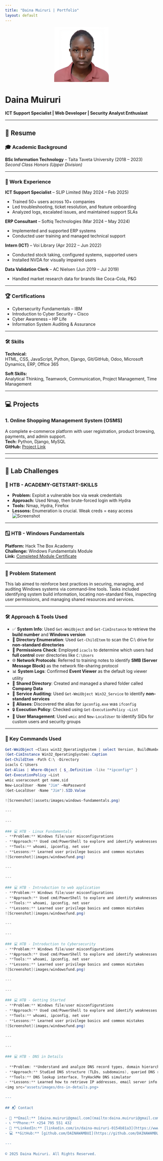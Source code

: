 ```yaml
---
title: "Daina Muiruri | Portfolio"
layout: default
---
```


<p align="center">
  <img src="/assets/images/photo.jpg" alt="Daina Muiruri" width="180">
</p>


# **Daina Muiruri**  
**ICT Support Specialist | Web Developer | Security Analyst Enthusiast**

---

## 📄 Resume

### 🎓 Academic Background
**BSc Information Technology** – Taita Taveta University (2018 – 2023)  
*Second Class Honors (Upper Division)*

---

### 💼 Work Experience

**ICT Support Specialist** – SLIP Limited (May 2024 – Feb 2025)  
- Trained 50+ users across 10+ companies  
- Led troubleshooting, ticket resolution, and feature onboarding  
- Analyzed logs, escalated issues, and maintained support SLAs

**ERP Consultant** – Softiq Technologies (Mar 2024 – May 2024)  
- Implemented and supported ERP systems  
- Conducted user training and managed technical support

**Intern (ICT)** – Voi Library (Apr 2022 – Jun 2022)  
- Conducted stock taking, configured systems, supported users  
- Installed NVDA for visually impaired users

**Data Validation Clerk** – AC Nielsen (Jun 2019 – Jul 2019)  
- Handled market research data for brands like Coca-Cola, P&G

---

### 🏆 Certifications
- Cybersecurity Fundamentals – IBM
- Introduction to Cyber Security – Cisco
- Cyber Awareness – HP Life
- Information System Auditing & Assurance

---

### 🛠️ Skills

**Technical:**  
HTML, CSS, JavaScript, Python, Django, Git/GitHub, Odoo, Microsoft Dynamics, ERP, Office 365

**Soft Skills:**  
Analytical Thinking, Teamwork, Communication, Project Management, Time Management

---

## 💻 Projects

### 1. **Online Shopping Management System (OSMS)**
A complete e-commerce platform with user registration, product browsing, payments, and admin support.  
**Tech:** Python, Django, MySQL  
**GitHub:** [Project Link](https://github.com/DAINAWAMBUI)

---

---

## 🧪 Lab Challenges

### 🔐 HTB - ACADEMY-GETSTART-SKILLS
- **Problem:** Exploit a vulnerable box via weak credentials  
- **Approach:** Used Nmap, then brute-forced login with Hydra  
- **Tools:** Nmap, Hydra, Firefox  
- **Lessons:** Enumeration is crucial. Weak creds = easy access  
![Screenshot](images/getstart.png)

---

### 🪟 HTB - Windows Fundamentals

**Platform:** Hack The Box Academy  
**Challenge:** Windows Fundamentals Module  
**Link:** [Completed Module Certificate](https://academy.hackthebox.com/achievement/1918160/49)

---

### 🧩 Problem Statement

This lab aimed to reinforce best practices in securing, managing, and auditing Windows systems via command-line tools. Tasks included identifying system build information, locating non-standard files, inspecting user permissions, and managing shared resources and services.

---

### 🛠️ Approach & Tools Used

- ✅ **System Info**: Used `Get-WmiObject` and `Get-CimInstance` to retrieve the **build number** and **Windows version**
- 📁 **Directory Enumeration**: Used `Get-ChildItem` to scan the C:\ drive for **non-standard directories**
- 🔐 **Permissions Check**: Employed `icacls` to determine which users had **full control** over directories like `C:\Users`
- 🌐 **Network Protocols**: Referred to training notes to identify **SMB (Server Message Block)** as the network file-sharing protocol
- 📊 **System Logs**: Confirmed **Event Viewer** as the default log viewer utility
- 📂 **Shared Directory**: Created and managed a shared folder called **Company Data**
- 🧪 **Service Auditing**: Used `Get-WmiObject Win32_Service` to identify **non-standard services**
- 🧾 **Aliases**: Discovered the alias for `ipconfig.exe` was `ifconfig`
- 🔒 **Execution Policy**: Checked using `Get-ExecutionPolicy –List`
- 🔐 **User Management**: Used `wmic` and `New-LocalUser` to identify SIDs for custom users and security groups

---

### 🧪 Key Commands Used

```powershell
Get-WmiObject –Class win32_OperatingSystem | select Version, BuildNumber
(Get-CimInstance Win32_OperatingSystem).Caption
Get-ChildItem -Path C:\ -Directory
icacls C:\Users
Get-Alias | Where-Object { $_.Definition -like "*ipconfig*" }
Get-ExecutionPolicy –List
wmic useraccount get name,sid
New-LocalUser -Name "Jim" –NoPassword
(Get-LocalUser -Name "Jim").SID.Value

![Screenshot](assets/images/windows-fundamentals.png)

---

---

### 💻 HTB - Linux Fundamentals
- **Problem:** Windows file/user misconfigurations  
- **Approach:** Used cmd/PowerShell to explore and identify weaknesses  
- **Tools:** whoami, ipconfig, net user  
- **Lessons:** Learned user privilege basics and common mistakes  
![Screenshot](images/windowsfund.png)

---

---

### 💻 HTB - Introduction to web application
- **Problem:** Windows file/user misconfigurations  
- **Approach:** Used cmd/PowerShell to explore and identify weaknesses  
- **Tools:** whoami, ipconfig, net user  
- **Lessons:** Learned user privilege basics and common mistakes  
![Screenshot](images/windowsfund.png)

---

---

### 💻 HTB - Introduction to Cybersecurity
- **Problem:** Windows file/user misconfigurations  
- **Approach:** Used cmd/PowerShell to explore and identify weaknesses  
- **Tools:** whoami, ipconfig, net user  
- **Lessons:** Learned user privilege basics and common mistakes  
![Screenshot](images/windowsfund.png)

---

---

### 💻 HTB - Getting Started
- **Problem:** Windows file/user misconfigurations  
- **Approach:** Used cmd/PowerShell to explore and identify weaknesses  
- **Tools:** whoami, ipconfig, net user  
- **Lessons:** Learned user privilege basics and common mistakes  
![Screenshot](images/windowsfund.png)

---

---

### 💻 HTB - DNS in Details

- **Problem: **Understand and analyze DNS record types, domain hierarchy, and DNS request behaviors
- **Approach:** Studied DNS structure (TLDs, subdomains), queried DNS records (A, AAAA, CNAME, MX, TXT) using practical tools in the TryHackMe lab environment
- **Tools:** DNS lookup interface, TryHackMe DNS simulator
- **Lessons:** Learned how to retrieve IP addresses, email server info, CNAME chains, and domain verification data using DNS queries
<img src="assets/images/dns-in-details.png>

---

## 📬 Contact

- 📧 **Email:** [daina.muiruri@gmail.com](mailto:daina.muiruri@gmail.com)  
- 📞 **Phone:** +254 795 551 432  
- 💼 **LinkedIn:** [linkedin.com/in/daina-muiruri-0154b81a3](https://www.linkedin.com/in/daina-muiruri-0154b81a3/)  
- 💻 **GitHub:** [github.com/DAINAWAMBUI](https://github.com/DAINAWAMBUI)

---

© 2025 Daina Muiruri. All Rights Reserved.

